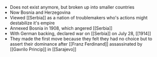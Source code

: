 - Does not exist anymore, but broken up into smaller countries
- Now Bosnia and Herzegovina
- Viewed [[Serbia]] as a nation of troublemakers who's actions might destabilize it's empire
- Annexed Bosnia in 1908, which angered [[Serbia]]
- With German backing, declared war on [[Serbia]] on July 28, [[1914]]
- They made the first move because they felt they had no choice but to assert their dominance after [[Franz Ferdinand]] assassinated by [[Gavrilo Princip]] in [[Sarajevo]]

